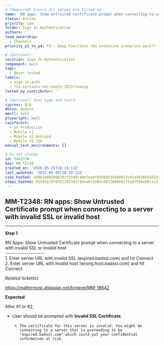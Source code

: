 ```yaml
---
# (Required) Ensure all values are filled up
name: 'RN apps: Show Untrusted Certificate prompt when connecting to a server with invalid SSL or invalid host'
status: Active
priority: Low
folder: Sign In Authentication
authors: ''
team_ownership:
  - Channels
priority_p1_to_p4: P3 - Deep Functions (Do extensive scenarios work?)

# (Optional)
location: Sign In Authentication
component: null
tags:
  - Never tested
labels:
  - sign-in-auth
  - fix-versions-not-empty-2022cleanup
tested_by_contributor: ''

# (Optional) Test type and tools
cypress: N/A
detox: Update
mmctl: null
playwright: null
rainforest:
  - in Production
  - Mobile v1
  - Mobile V2 Android
  - Mobile V2 iOS
manual_test_environments: []

# Do not change
id: 5463330
key: MM-T2348
created_on: '2020-05-21T16:24:11Z'
last_updated: '2022-09-09T20:28:12Z'
case_hashed: 4d8b3a0820db70cf15d0c40efea4fb350d9343e0913c41e40365e4551ded46bd7afe3409cf618e2eaddfb098dd05be90
steps_hashed: 0250d219f65213553d371bea0c929dc0812088b01f5e0750de88c5c51c34424faed53ae4ae93a27273d5d59003ed8496
---
```


<!-- (Auto-generated) Based on frontmatter's "key" and "name" -->

## MM-T2348: RN apps: Show Untrusted Certificate prompt when connecting to a server with invalid SSL or invalid host

---

**Step 1**

RN Apps: Show Untrusted Certificate prompt when connecting to a server with invalid SSL or invalid host\
\--------------------\
1\. Enter server URL with invalid SSL (expired.badssl.com) and hit Connect\
2\. Enter server URL with invalid host (wrong.host.badssl.com) and hit Connect

_Related ticket(s):_

<https://mattermost.atlassian.net/browse/MM-18642>

**Expected**

After #1 or #2,

- User should be prompted with **Invalid SSL Certificate**,

  - `The certificate for this server is invalid. You might be connecting to a server that is pretending to be "expired.badssl.com" which could put your confidential information at risk.`
